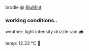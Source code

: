 brodie @ [BluMint](https://www.linkedin.com/company/blumint-io/)

<!--weather_start-->
### working conditions..

weather: light intensity drizzle rain 🌧️

temp: 12.33 °C 👕

<!--weather_end-->

